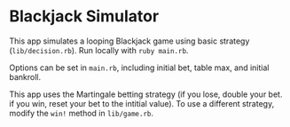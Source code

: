 # Blackjack Simulator 

This app simulates a looping Blackjack game using basic strategy (`lib/decision.rb`). Run locally with `ruby main.rb`.

Options can be set in `main.rb`, including initial bet, table max, and initial bankroll. 

This app uses the Martingale betting strategy (if you lose, double your bet. if you win, reset your bet to the intitial value). To use a different strategy, modify the `win!` method in `lib/game.rb`.
